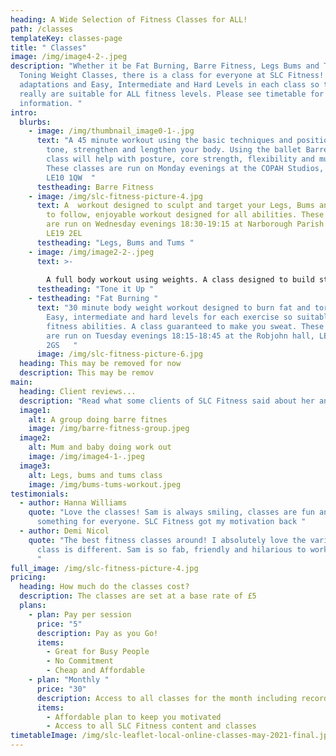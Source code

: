 ```yaml
---
heading: A Wide Selection of Fitness Classes for ALL!
path: /classes
templateKey: classes-page
title: " Classes"
image: /img/image4-2-.jpeg
description: "Whether it be Fat Burning, Barre Fitness, Legs Bums and Tums or
  Toning Weight Classes, there is a class for everyone at SLC Fitness! I offer
  adaptations and Easy, Intermediate and Hard Levels in each class so they
  really are suitable for ALL fitness levels. Please see timetable for more
  information. "
intro:
  blurbs:
    - image: /img/thumbnail_image0-1-.jpg
      text: "A 45 minute workout using the basic techniques and positions in ballet to
        tone, strengthen and lengthen your body. Using the ballet Barre this
        class will help with posture, core strength, flexibility and much more.
        These classes are run on Monday evenings at the COPAH Studios, Hinckley,
        LE10 1QW  "
      testheading: Barre Fitness
    - image: /img/slc-fitness-picture-4.jpg
      text: A  workout designed to sculpt and target your Legs, Bums and Tums. An easy
        to follow, enjoyable workout designed for all abilities. These classes
        are run on Wednesday evenings 18:30-19:15 at Narborough Parish Centre,
        LE19 2EL
      testheading: "Legs, Bums and Tums "
    - image: /img/image2-2-.jpeg
      text: >-
        
        A full body workout using weights. A class designed to build strength and stamina whilst sculpting and toning the body. Suitable for all fitness levels. Options to use lighter or heavier weights. These classes are run on Thursday evenings 18:45-19:30 at the Blaby and Whetstone boys club, LE8 6LW
      testheading: "Tone it Up "
    - testheading: "Fat Burning "
      text: "30 minute body weight workout designed to burn fat and torch calories.
        Easy, intermediate and hard levels for each exercise so suitable for all
        fitness abilities. A class guaranteed to make you sweat. These classes
        are run on Tuesday evenings 18:15-18:45 at the Robjohn hall, LE19
        2GS   "
      image: /img/slc-fitness-picture-6.jpg
  heading: This may be removed for now
  description: This may be remov
main:
  heading: Client reviews...
  description: "Read what some clients of SLC Fitness said about her and her classes. "
  image1:
    alt: A group doing barre fitnes
    image: /img/barre-fitness-group.jpeg
  image2:
    alt: Mum and baby doing work out
    image: /img/image4-1-.jpeg
  image3:
    alt: Legs, bums and tums class
    image: /img/bums-tums-workout.jpeg
testimonials:
  - author: Hanna Williams
    quote: "Love the classes! Sam is always smiling, classes are fun and there is
      something for everyone. SLC Fitness got my motivation back "
  - author: Demi Nicol
    quote: "The best fitness classes around! I absolutely love the variety; every
      class is different. Sam is so fab, friendly and hilarious to work out with
      "
full_image: /img/slc-fitness-picture-4.jpg
pricing:
  heading: How much do the classes cost?
  description: The classes are set at a base rate of £5
  plans:
    - plan: Pay per session
      price: "5"
      description: Pay as you Go!
      items:
        - Great for Busy People
        - No Commitment
        - Cheap and Affordable
    - plan: "Monthly "
      price: "30"
      description: Access to all classes for the month including recordings
      items:
        - Affordable plan to keep you motivated
        - Access to all SLC Fitness content and classes
timetableImage: /img/slc-leaflet-local-online-classes-may-2021-final.jpg
---
```

